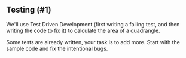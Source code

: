 ## Testing (#1)

We'll use Test Driven Development (first writing a failing test,
and then writing the code to fix it) to calculate the area of a quadrangle.

Some tests are already written, your task is to add more.
Start with the sample code and fix the intentional bugs.